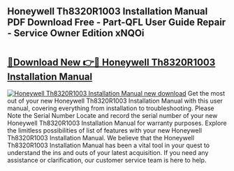 ## Honeywell Th8320R1003 Installation Manual PDF Download Free - Part-QFL User Guide Repair - Service Owner Edition xNQOi

# <h2><a href="http://bc41174.oget.top/?id=Honeywell+Th8320R1003+Installation+Manual">🔗Download New 👉🔴 Honeywell Th8320R1003 Installation Manual</a></h2>

[![Honeywell Th8320R1003 Installation Manual new download](https://i.imgur.com/5g1atiW.png)](http://bc41174.oget.top/?id=Honeywell+Th8320R1003+Installation+Manual)
Get the most out of your new Honeywell Th8320R1003 Installation Manual with this user manual, covering everything from installation to troubleshooting. Please Note the Serial Number Locate and record the serial number of your new Honeywell Th8320R1003 Installation Manual for warranty purposes. Explore the limitless possibilities of list of features with your new Honeywell Th8320R1003 Installation Manual. We believe that the Honeywell Th8320R1003 Installation Manual has been a vital tool in your quest to understand the ins and outs of your latest acquisition. If you need any assistance or clarification, our customer service team is here to help.
